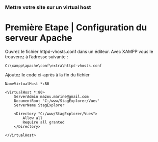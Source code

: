 ### Mettre votre site sur un virtual host

# Première Etape | Configuration du serveur Apache

Ouvrez le fichier httpd-vhosts.conf dans un éditeur. Avec XAMPP vous le trouverez à l’adresse suivante :

`C:\xampp\apache\conf\extra\httpd-vhosts.conf`

Ajoutez le code ci-après à la fin du fichier

```
NameVirtualHost *:80

<VirtualHost *:80>
    ServerAdmin mazou.marine@gmail.com
    DocumentRoot "C:/www/StagExplorer/Vues"
    ServerName StagExplorer

    <Directory "C:/www/StagExplorer/Vues">
        Allow all
        Require all granted
    </Directory>

</VirtualHost>
```
